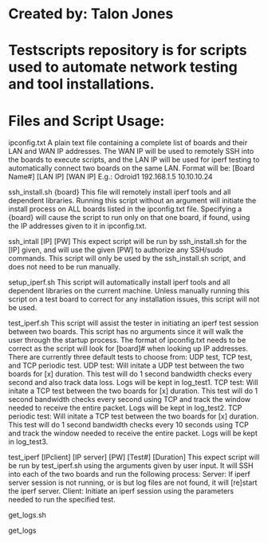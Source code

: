 # Created by:	Talon Jones
#
# Testscripts repository is for scripts used to automate network testing and tool installations.
#
# Files and Script Usage:

ipconfig.txt
	A plain text file containing a complete list of boards and their LAN and WAN IP addresses.
	The WAN IP will be used to remotely SSH into the boards to execute scripts, and the LAN IP
	will be used for iperf testing to automatically connect two boards on the same LAN.
	Format will be:
		[Board Name#] [LAN IP] [WAN IP]
	E.g.:	Odroid1 192.168.1.5 10.10.10.24

ssh_install.sh {board}
	This file will remotely install iperf tools and all dependent libraries. Running this
	script without an argument will initiate the install process on ALL boards listed in the
	ipconfig.txt file. Specifying a {board} will cause the script to run only on that one
	board, if found, using the IP addresses given to it in ipconfig.txt.

ssh_intall [IP] [PW]
	This expect script will be run by ssh_install.sh for the [IP] given, and will use the
	given [PW] to authorize any SSH/sudo commands. This script will only be used by the
	ssh_install.sh script, and does not need to be run manually.

setup_iperf.sh
	This script will automatically install iperf tools and all dependent libraries on the
	current machine. Unless manually running this script on a test board to correct for any
	installation issues, this script will not be used.

test_iperf.sh
	This script will assist the tester in initiating an iperf test session between two boards.
	This script has no arguments since it will walk the user through the startup process. The
	format of ipconfig.txt needs to be correct as the script will look for [board]# when
	looking up IP addresses. There are currently three default tests to choose from: UDP test,
	TCP test, and TCP periodic test.
	UDP test:
		Will initate a UDP test between the two boards for [x] duration. This test will
		do 1 second bandwidth checks every second and also track data loss. Logs will be
		kept in log_test1.
	TCP test:
		Will initate a TCP test between the two boards for [x] duration. This test will
		do 1 second bandwidth checks every second using TCP and track the window needed
		to receive the entire packet. Logs will be kept in log_test2.
	TCP periodic test:
		Will initate a TCP test between the two boards for [x] duration. This test will
		do 1 second bandwidth checks every 10 seconds using TCP and track the window
		needed to receive the entire packet. Logs will be kept in log_test3.

test_iperf [IPclient] [IP server] [PW] [Test#] [Duration]
	This expect script will be run by test_iperf.sh using the arguments given by user input.
	It will SSH into each of the two boards and run the following process:
	Server:
		If iperf server session is not running, or is but log files are not found, it will
		[re]start the iperf server.
	Client:
		Initiate an iperf session using the parameters needed to run the specified test.

get_logs.sh

get_logs

